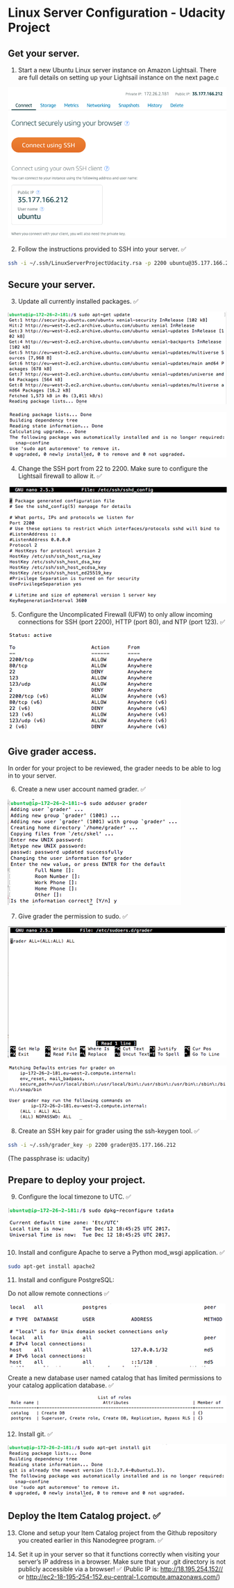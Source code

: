 # Linux Server Configuration - Udacity Project
## Get your server.
1. Start a new Ubuntu Linux server instance on Amazon Lightsail. There are full details on setting up your Lightsail instance on the next page.c

![](img/instance.png)

2. Follow the instructions provided to SSH into your server. ✅ 
   
```sh
ssh -i ~/.ssh/LinuxServerProjectUdacity.rsa -p 2200 ubuntu@35.177.166.212
```

## Secure your server.
3. Update all currently installed packages. ✅ 

![](img/update.png)

![](img/upgrade.png)

4. Change the SSH port from 22 to 2200. Make sure to configure the Lightsail firewall to allow it. ✅ 

![](img/port220.png)

5. Configure the Uncomplicated Firewall (UFW) to only allow incoming connections for SSH (port 2200), HTTP (port 80), and NTP (port 123). ✅ 

![](img/ufw.png)

## Give grader access.
In order for your project to be reviewed, the grader needs to be able to log in to your server.

6. Create a new user account named grader. ✅ 

![](img/add-user-grader.png)


7. Give grader the permission to sudo. ✅ 

![](img/add-user-grader2.png)

![](img/grader-sudo.png)

8. Create an SSH key pair for grader using the ssh-keygen tool. ✅ 

```sh
ssh -i ~/.ssh/grader_key -p 2200 grader@35.177.166.212
```

(The passphrase is: udacity)

## Prepare to deploy your project.
9. Configure the local timezone to UTC. ✅

![](img/utc.png)

10. Install and configure Apache to serve a Python mod_wsgi application. ✅ 

```sh
sudo apt-get install apache2
```

11. Install and configure PostgreSQL:

Do not allow remote connections ✅ 


![](img/database.png)

Create a new database user named catalog that has limited permissions to your catalog application database. ✅ 

![](img/catalog-db.png)

12. Install git. ✅ 

![](img/install-git.png)

## Deploy the Item Catalog project. ✅ 

13. Clone and setup your Item Catalog project from the Github repository you created earlier in this Nanodegree program. ✅ 

14. Set it up in your server so that it functions correctly when visiting your server’s IP address in a browser. Make sure that your .git directory is not publicly accessible via a browser! ✅ 
(Public IP is: http://18.195.254.152// or http://ec2-18-195-254-152.eu-central-1.compute.amazonaws.com/)
